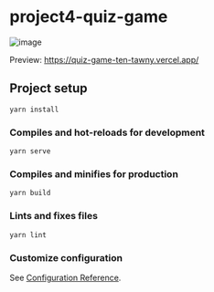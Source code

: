 # project4-quiz-game

![image](https://github.com/Mikeofic/quiz-game/assets/46272791/303dc4f2-0710-4ab4-a78d-8fdb511103d9)

Preview: https://quiz-game-ten-tawny.vercel.app/

## Project setup
```
yarn install
```

### Compiles and hot-reloads for development
```
yarn serve
```

### Compiles and minifies for production
```
yarn build
```

### Lints and fixes files
```
yarn lint
```

### Customize configuration
See [Configuration Reference](https://cli.vuejs.org/config/).
